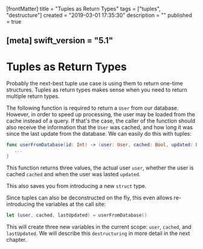 [frontMatter]
title = "Tuples as Return Types"
tags = ["tuples", "destructure"]
created = "2019-03-01 17:35:30"
description = ""
published = true

[meta]
swift_version = "5.1"
---

# Tuples as Return Types

Probably the next-best tuple use case is using them to return one-time
structures. Tuples as return types makes sense when you need to return
multiple return types.

The following function is required to return a `User` from our database.
However, in order to speed up processing, the user may be loaded from the
cache instead of a query. If that's the case, the caller of the function
should also receive the information that the `User` was cached, and how
long it was since the last update from the database. We can easily do this
with tuples:

``` Swift
func userFromDatabase(id: Int) -> (user: User, cached: Bool, updated: Date) {
   ...
}
```

This function returns three values, the actual user `user`, whether the user is
cached `cached` and when the user was lasted `updated`.

This also saves you from introducing a new `struct` type.

Since tuples can also be deconstructed on the fly, this even allows re-introducing
the variables at the call site:

``` Swift
let (user, cached, lastUpdated) = userFromDatabase()
```

This will create three new variables in the current scope: `user`, `cached`, and `lastUpdated`.
We will describe this `destructuring` in more detail in the next chapter.
